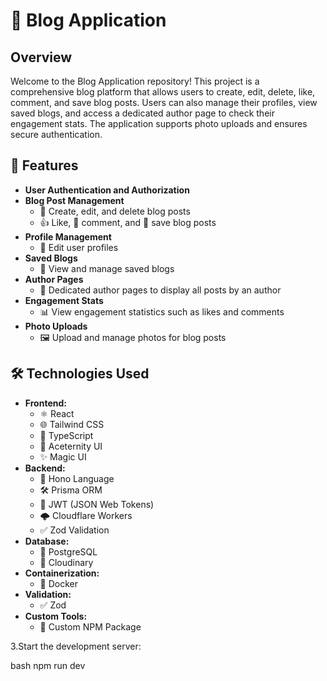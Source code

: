 # 📖 Blog Application

## Overview

Welcome to the Blog Application repository! This project is a comprehensive blog platform that allows users to create, edit, delete, like, comment, and save blog posts. Users can also manage their profiles, view saved blogs, and access a dedicated author page to check their engagement stats. The application supports photo uploads and ensures secure authentication.

## 🚀 Features

- **User Authentication and Authorization**
- **Blog Post Management**
  - 📝 Create, edit, and delete blog posts
  - 👍 Like, 💬 comment, and 📌 save blog posts
- **Profile Management**
  - 👤 Edit user profiles
- **Saved Blogs**
  - 📂 View and manage saved blogs
- **Author Pages**
  - 👥 Dedicated author pages to display all posts by an author
- **Engagement Stats**
  - 📊 View engagement statistics such as likes and comments
- **Photo Uploads**
  - 🖼️ Upload and manage photos for blog posts

## 🛠️ Technologies Used

- **Frontend:**
  - ⚛️ React
  - 🌐 Tailwind CSS
  - 📘 TypeScript
  - 🌟 Aceternity UI
  - ✨ Magic UI
- **Backend:**
  - 📝 Hono Language
  - 🛠️ Prisma ORM
  - 🔐 JWT (JSON Web Tokens)
  - 🌩️ Cloudflare Workers
  - ✅ Zod Validation
- **Database:**
  - 🐘 PostgreSQL
  - 📸 Cloudinary
- **Containerization:**
  - 🐳 Docker
- **Validation:**
  - ✅ Zod
- **Custom Tools:**
  - 🔧 Custom NPM Package


3.Start the development server:

bash
npm run dev
